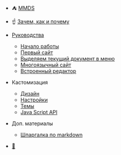 * :tent: [ MMDS ](index.ru.md)
*  :point_up: [Зачем, как и почему](ideology.ru.md)
* [Руководства](guides.ru.md)
  * [ Начало работы ](getting_started.ru.md)
  * [ Первый сайт](basic_setup.ru.md)
  * [ Выделяем текущий документ в меню](currentlink.ru.md)
  * [ Многоязычный сайт](multilanguage_setup.ru.md)
  * [ Встроенный редактор ](editor.ru.md)

* Кастомизация
  * [ Дизайн ](customization.ru.md)
  * [ Настройки ](settings.ru.md)
  * [Темы](themes.ru.md)
  * [Java Script API](api.ru.md)
  
* Доп. материалы
  * [Шпаргалка по markdown](markdown_sampler.ru.md)

*  [:wrench:](sidebar.ru.md)
